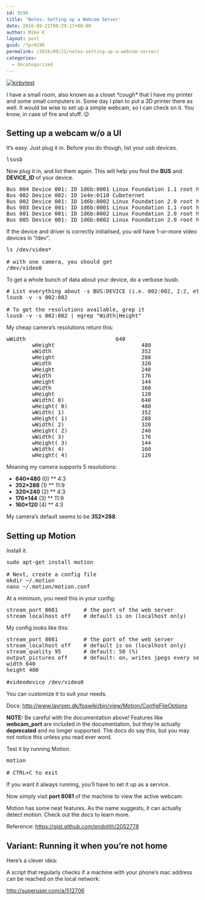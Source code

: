 ```yaml
---
id: 9296
title: 'Notes: Setting up a Webcam Server'
date: 2016-09-21T00:29:17+00:00
author: Mike K
layout: post
guid: /?p=9296
permalink: /2016/09/21/notes-setting-up-a-webcam-server/
categories:
  - Uncategorized
---
```

[<img src="/wp-content/uploads/2016/09/kirbytest.png" alt="kirbytest" width="636" height="477" class="aligncenter size-full wp-image-9297" srcset="/wp-content/uploads/2016/09/kirbytest.png 636w, /wp-content/uploads/2016/09/kirbytest-450x338.png 450w" sizes="(max-width: 636px) 100vw, 636px" />](/wp-content/uploads/2016/09/kirbytest.png)

I have a small room, also known as a closet _\*cough\*_ that I have my printer and some small computers in. Some day I plan to put a 3D printer there as well. It would be wise to set up a simple webcam, so I can check on it. You know, in case of fire and stuff. 😉

<!--more-->

## Setting up a webcam w/o a UI

It&#8217;s easy. Just plug it in. Before you do though, list your usb devices.

<pre class="lang:default decode:true " >lsusb</pre>

Now plug it in, and list them again. This will help you find the **BUS** and **DEVICE_ID** of your device.

<pre class="lang:default decode:true " >Bus 004 Device 001: ID 1d6b:0001 Linux Foundation 1.1 root hub
Bus 002 Device 002: ID 1e4e:0110 Cubeternet                    # &lt;-- This one
Bus 002 Device 001: ID 1d6b:0002 Linux Foundation 2.0 root hub
Bus 003 Device 001: ID 1d6b:0001 Linux Foundation 1.1 root hub
Bus 001 Device 001: ID 1d6b:0002 Linux Foundation 2.0 root hub
Bus 005 Device 001: ID 1d6b:0002 Linux Foundation 2.0 root hub
</pre>

If the device and driver is correctly initialised, you will have 1-or-more video devices in &#8220;/dev&#8221;.

<pre class="lang:default decode:true " >ls /dev/video*

# with one camera, you should get
/dev/video0</pre>

To get a whole bunch of data about your device, do a verbose lsusb.

<pre class="lang:default decode:true " ># List everything about -s BUS:DEVICE (i.e. 002:002, 2:2, etc)
lsusb -v -s 002:002

# To get the resolutions available, grep it
lsusb -v -s 002:002 | egrep "Width|Height"
</pre>

My cheap camera&#8217;s resolutions return this:

<pre class="lang:default decode:true " >wWidth                            640
        wHeight                           480
        wWidth                            352
        wHeight                           288
        wWidth                            320
        wHeight                           240
        wWidth                            176
        wHeight                           144
        wWidth                            160
        wHeight                           120
        wWidth( 0)                        640
        wHeight( 0)                       480
        wWidth( 1)                        352
        wHeight( 1)                       288
        wWidth( 2)                        320
        wHeight( 2)                       240
        wWidth( 3)                        176
        wHeight( 3)                       144
        wWidth( 4)                        160
        wHeight( 4)                       120
</pre>

Meaning my camera supports 5 resolutions:

  * **640&#215;480** (0) ** 4:3
  * **352&#215;288** (1) ** 11:9
  * **320&#215;240** (2) ** 4:3
  * **176&#215;144** (3) ** 11:9
  * **160&#215;120** (4) ** 4:3

My camera&#8217;s default seems to be **352&#215;288**.

## Setting up Motion

Install it.

<pre class="lang:default decode:true " >sudo apt-get install motion

# Next, create a config file
mkdir ~/.motion
nano ~/.motion/motion.conf</pre>

At a minimum, you need this in your config:

<pre class="lang:default decode:true " >stream_port 8081		# the port of the web server
stream_localhost off	# default is on (localhost only)
</pre>

My config looks like this:

<pre class="lang:default decode:true " >stream_port 8081		# the port of the web server
stream_localhost off	# default is on (localhost only)
stream_quality 95		# default: 50 (%)
output_pictures off		# default: on, writes jpegs every second
width 640
height 480

#videodevice /dev/video0
</pre>

You can customize it to suit your needs.

Docs: <http://www.lavrsen.dk/foswiki/bin/view/Motion/ConfigFileOptions>

**NOTE:** Be careful with the documentation above! Features like **webcam_port** are included in the documentation, but they&#8217;re actually **deprecated** and no longer supported. The docs do say this, but you may not notice this unless you read ever word.

Test it by running Motion.

<pre class="lang:default decode:true " >motion

# CTRL+C to exit</pre>

If you want it always running, you&#8217;ll have to set it up as a service.

Now simply visit **port 8081** of the machine to view the active webcam.

Motion has some neat features. As the name suggests, it can actually detect motion. Check out the docs to learn more. 

Reference: <https://gist.github.com/endolith/2052778>

## Variant: Running it when you&#8217;re not home

Here&#8217;s a clever idea:

A script that regularly checks if a machine with your phone&#8217;s mac address can be reached on the local network: 

http://superuser.com/a/512706